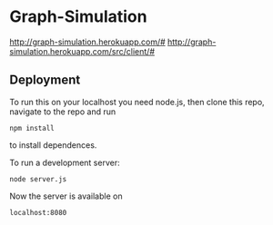 # Graph-Simulation

http://graph-simulation.herokuapp.com/#
http://graph-simulation.herokuapp.com/src/client/#


Deployment
--------
To run this on your localhost you need node.js, then clone this repo, navigate to the repo
and run 

```
npm install
``` 
to install dependences.


To run a development server:

```
node server.js
```


Now the server is available on 

```
localhost:8080
```
